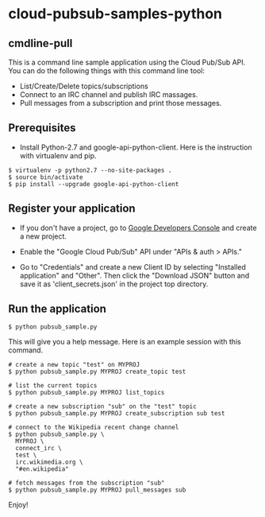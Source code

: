 # cloud-pubsub-samples-python


## cmdline-pull

This is a command line sample application using the Cloud Pub/Sub
API. You can do the following things with this command line tool:

- List/Create/Delete topics/subscriptions
- Connect to an IRC channel and publish IRC massages.
- Pull messages from a subscription and print those messages.

## Prerequisites

- Install Python-2.7 and google-api-python-client. Here is the
  instruction with virtualenv and pip.

```
$ virtualenv -p python2.7 --no-site-packages .
$ source bin/activate
$ pip install --upgrade google-api-python-client
```
## Register your application

- If you don't have a project, go to [Google Developers Console][1]
  and create a new project.

- Enable the "Google Cloud Pub/Sub" API under "APIs & auth > APIs."

- Go to "Credentials" and create a new Client ID by selecting
  "Installed application" and "Other". Then click the "Download JSON"
  button and save it as 'client_secrets.json' in the project top
  directory.

## Run the application

```
$ python pubsub_sample.py
```

This will give you a help message. Here is an example session with
this command.

```
# create a new topic "test" on MYPROJ
$ python pubsub_sample.py MYPROJ create_topic test

# list the current topics
$ python pubsub_sample.py MYPROJ list_topics

# create a new subscription "sub" on the "test" topic
$ python pubsub_sample.py MYPROJ create_subscription sub test

# connect to the Wikipedia recent change channel
$ python pubsub_sample.py \
  MYPROJ \
  connect_irc \
  test \
  irc.wikimedia.org \
  "#en.wikipedia"

# fetch messages from the subscription "sub"
$ python pubsub_sample.py MYPROJ pull_messages sub
```

Enjoy!

[1]: https://console.developers.google.com/project
